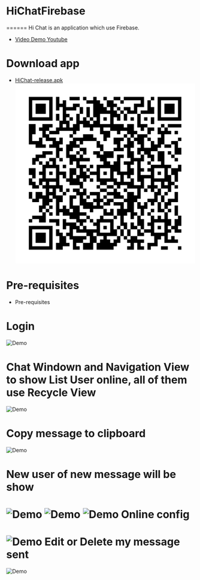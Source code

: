 # HiChatFirebase
======
Hi Chat is an application which use Firebase.
* [Video Demo Youtube](http://bit.ly/2hV7xkD)

Download app
====== 
* [HiChat-release.apk](http://bit.ly/2h9Tp67)
![QR code](screenshots/qr_code.jpg)

Pre-requisites
======
- Pre-requisites

Login
=====
![Demo](https://j.gifs.com/Nx18Qz.gif)

Chat Windown and Navigation View to show List User online, all of them use Recycle View
=====
![Demo](https://j.gifs.com/76Jnp8.gif)

Copy message to clipboard
======
![Demo](https://j.gifs.com/KOEYLl.gif)

New user of new message will be show
======
![Demo](https://j.gifs.com/Z4Xwz2.gif)
![Demo](https://j.gifs.com/lO6v77.gif)
![Demo](https://j.gifs.com/GZKY83.gif)
Online config
=========
![Demo](https://j.gifs.com/qj8VZk.gif)
Edit or Delete my message sent
======
![Demo](https://j.gifs.com/98Xp2Y.gif)
